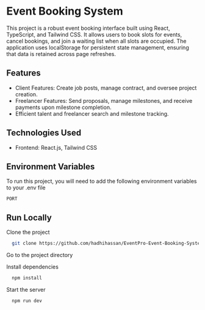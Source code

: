 
# Event Booking System

This project is a robust event booking interface built using React, TypeScript, and Tailwind CSS. It allows users to book slots for events, cancel bookings, and join a waiting list when all slots are occupied. The application uses localStorage for persistent state management, ensuring that data is retained across page refreshes.


## Features

- Client Features: Create job posts, manage contract, and oversee project creation.
- Freelancer Features: Send proposals, manage milestones, and receive payments upon milestone completion.
- Efficient talent and freelancer search and milestone tracking.


## Technologies Used

- Frontend: React.js, Tailwind CSS

## Environment Variables

To run this project, you will need to add the following environment variables to your .env file

`PORT`

## Run Locally

Clone the project

```bash
  git clone https://github.com/hadhihassan/EventPro-Event-Booking-System
```

Go to the project directory

Install dependencies

```bash
  npm install
```

Start the server

```bash
  npm run dev
```
